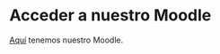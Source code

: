 # Acceder a nuestro Moodle

[Aquí](https://preteleformacion.aragon.es/moodle/course/view.php?id=1106&notifyeditingon=1) tenemos nuestro Moodle.